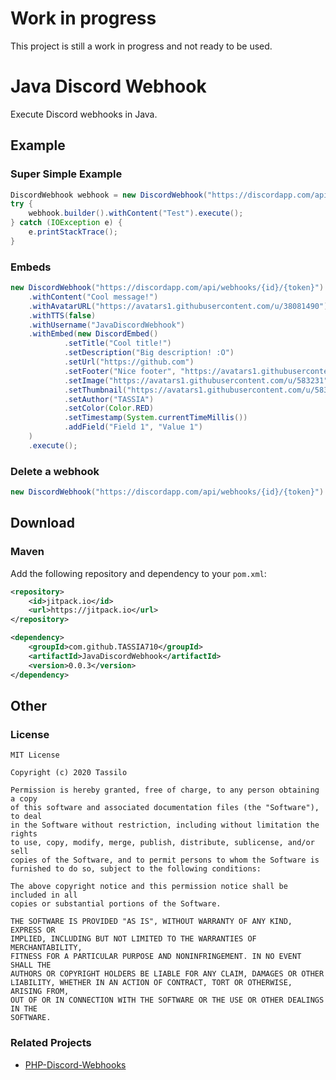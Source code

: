 # Work in progress
This project is still a work in progress and not ready to be used.



# Java Discord Webhook
Execute Discord webhooks in Java.



## Example

### Super Simple Example
```java
DiscordWebhook webhook = new DiscordWebhook("https://discordapp.com/api/webhooks/{id}/{token}");
try {
    webhook.builder().withContent("Test").execute();
} catch (IOException e) {
    e.printStackTrace();
}
```

### Embeds
```java
new DiscordWebhook("https://discordapp.com/api/webhooks/{id}/{token}").builder()
    .withContent("Cool message!")
    .withAvatarURL("https://avatars1.githubusercontent.com/u/38081490")
    .withTTS(false)
    .withUsername("JavaDiscordWebhook")
    .withEmbed(new DiscordEmbed()
            .setTitle("Cool title!")
            .setDescription("Big description! :O")
            .setUrl("https://github.com")
            .setFooter("Nice footer", "https://avatars1.githubusercontent.com/u/583231")
            .setImage("https://avatars1.githubusercontent.com/u/583231")
            .setThumbnail("https://avatars1.githubusercontent.com/u/583231")
            .setAuthor("TASSIA")
            .setColor(Color.RED)
            .setTimestamp(System.currentTimeMillis())
            .addField("Field 1", "Value 1")
    )
    .execute();
```

### Delete a webhook
```java
new DiscordWebhook("https://discordapp.com/api/webhooks/{id}/{token}").delete();
```



## Download

### Maven

Add the following repository and dependency to your `pom.xml`:

```xml
<repository>
    <id>jitpack.io</id>
    <url>https://jitpack.io</url>
</repository>
```

```xml
<dependency>
    <groupId>com.github.TASSIA710</groupId>
    <artifactId>JavaDiscordWebhook</artifactId>
    <version>0.0.3</version>
</dependency>
```



## Other

### License

```
MIT License

Copyright (c) 2020 Tassilo

Permission is hereby granted, free of charge, to any person obtaining a copy
of this software and associated documentation files (the "Software"), to deal
in the Software without restriction, including without limitation the rights
to use, copy, modify, merge, publish, distribute, sublicense, and/or sell
copies of the Software, and to permit persons to whom the Software is
furnished to do so, subject to the following conditions:

The above copyright notice and this permission notice shall be included in all
copies or substantial portions of the Software.

THE SOFTWARE IS PROVIDED "AS IS", WITHOUT WARRANTY OF ANY KIND, EXPRESS OR
IMPLIED, INCLUDING BUT NOT LIMITED TO THE WARRANTIES OF MERCHANTABILITY,
FITNESS FOR A PARTICULAR PURPOSE AND NONINFRINGEMENT. IN NO EVENT SHALL THE
AUTHORS OR COPYRIGHT HOLDERS BE LIABLE FOR ANY CLAIM, DAMAGES OR OTHER
LIABILITY, WHETHER IN AN ACTION OF CONTRACT, TORT OR OTHERWISE, ARISING FROM,
OUT OF OR IN CONNECTION WITH THE SOFTWARE OR THE USE OR OTHER DEALINGS IN THE
SOFTWARE.

```

### Related Projects

- [PHP-Discord-Webhooks](https://github.com/TASSIA710/PHP-Discord-Webhooks)
